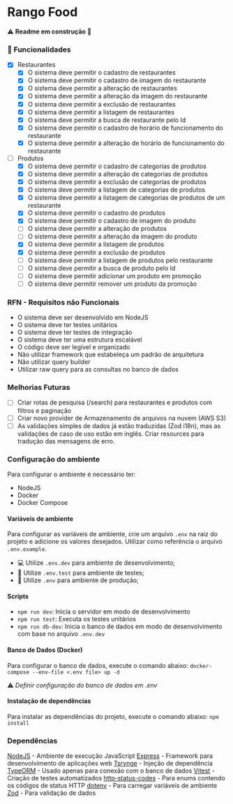 # Rango Food 

:warning: **Readme em construção** :construction:

### :memo: Funcionalidades
- [x] Restaurantes
    - [x] O sistema deve permitir o cadastro de restaurantes
    - [x] O sistema deve permitir o cadastro de imagem do restaurante
    - [x] O sistema deve permitir a alteração de restaurantes
    - [x] O sistema deve permitir a alteração da imagem do restaurante
    - [x] O sistema deve permitir a exclusão de restaurantes
    - [x] O sistema deve permitir a listagem de restaurantes
    - [x] O sistema deve permitir a busca de restaurante pelo Id
    - [x] O sistema deve permitir o cadastro de horário de funcionamento do restaurante
    - [x] O sistema deve permitir a alteração de horário de funcionamento do restaurante

- [ ] Produtos
    - [x] O sistema deve permitir o cadastro de categorias de produtos
    - [x] O sistema deve permitir a alteração de categorias de produtos
    - [x] O sistema deve permitir a exclusão de categorias de produtos
    - [x] O sistema deve permitir a listagem de categorias de produtos
    - [x] O sistema deve permitir a listagem de categorias de produtos de um restaurante
    - [x] O sistema deve permitir o cadastro de produtos
    - [x] O sistema deve permitir o cadastro de imagem do produto
    - [ ] O sistema deve permitir a alteração de produtos
    - [ ] O sistema deve permitir a alteração da imagem do produto
    - [x] O sistema deve permitir a listagem de produtos
    - [x] O sistema deve permitir a exclusão de produtos
    - [ ] O sistema deve permitir a listagem de produtos pelo restaurante
    - [ ] O sistema deve permitir a busca de produto pelo Id
    - [ ] O sistema deve permitir adicionar um produto em promoção
    - [ ] O sistema deve permitir remover um produto da promoção

### RFN - Requisitos não Funcionais 
- O sistema deve ser desenvolvido em NodeJS
- O sistema deve ter testes unitários
- O sistema deve ter testes de integração
- O sistema deve ter uma estrutura escalável
- O código deve ser legível e organizado
- Não utilizar framework que estabeleça um padrão de arquitetura
- Não utilizar query builder 
- Utilizar raw query para as consultas no banco de dados

### Melhorias Futuras 
- [ ] Criar rotas de pesquisa (/search) para restaurantes e produtos com filtros e paginação
- [ ] Criar novo provider de Armazenamento de arquivos na nuvem (AWS S3)
- [ ] As validações simples de dados já estão traduzidas (Zod i18n), mas as validações de caso de uso estão em inglês. Criar resources para tradução das mensagens de erro.

### Configuração do ambiente
Para configurar o ambiente é necessário ter:
- NodeJS
- Docker
- Docker Compose

#### Variáveis de ambiente
Para configurar as variáveis de ambiente, crie um arquivo `.env` na raiz do projeto e adicione os valores desejados. Utilizar como referência o arquivo `.env.example`.

- :computer: Utilize `.env.dev` para ambiente de desenvolvimento;
- :test_tube: Utilize `.env.test` para ambiente de testes;
- :rocket: Utilize `.env` para ambiente de produção;

#### Scripts
- `npm run dev`: Inicia o servidor em modo de desenvolvimento
- `npm run test`: Executa os testes unitários
- `npm run db-dev`: Inicia o banco de dados em modo de desenvolvimento com base no arquivo `.env.dev`

#### Banco de Dados (Docker)

Para configurar o banco de dados, execute o comando abaixo:
`docker-compose --env-file <.env file> up -d`

:warning: *Definir configuração do banco de dados em .env*

#### Instalação de dependências

Para instalar as dependências do projeto, execute o comando abaixo:
`npm install`

### Dependências
[NodeJS](https://nodejs.org/en/) - Ambiente de execução JavaScript
[Express](https://github.com/expressjs/express) - Framework para desenvolvimento de aplicações web
[Tsrynge](https://github.com/microsoft/tsyringe) - Injeção de dependência
[TypeORM](https://github.com/typeorm/typeorm) - Usado apenas para conexão com o banco de dados
[Vitest](https://github.com/vitest-dev/vitest) - Criação de testes automatizados
[http-status-codes](https://github.com/prettymuchbryce/http-status-codes) - Para enums contendo os códigos de status HTTP
[dotenv](https://github.com/motdotla/dotenv) - Para carregar variáveis de ambiente
[Zod](https://github.com/colinhacks/zod) - Para validação de dados

